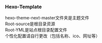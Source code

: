 <h3>Hexo-Template</h3>
hexo-theme-next-master文件夹是主题文件<br>
Root-source是根目录资源<br>
Root-YML是站点根目录配置文件<br>
个性化配置请自行更改（包括名称、ico、网址等）<br>
